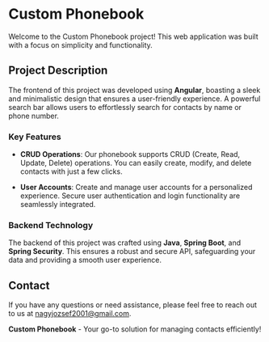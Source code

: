 # Custom Phonebook

Welcome to the Custom Phonebook project! This web application was built with a focus on simplicity and functionality.

## Project Description

The frontend of this project was developed using **Angular**, boasting a sleek and minimalistic design that ensures a user-friendly experience. A powerful search bar allows users to effortlessly search for contacts by name or phone number.

### Key Features

- **CRUD Operations**: Our phonebook supports CRUD (Create, Read, Update, Delete) operations. You can easily create, modify, and delete contacts with just a few clicks.

- **User Accounts**: Create and manage user accounts for a personalized experience. Secure user authentication and login functionality are seamlessly integrated.

### Backend Technology

The backend of this project was crafted using **Java**, **Spring Boot**, and **Spring Security**. This ensures a robust and secure API, safeguarding your data and providing a smooth user experience.

## Contact

If you have any questions or need assistance, please feel free to reach out to us at [nagyjozsef2001@gmail.com](mailto:nagyjozsef2001@gmail.com).

**Custom Phonebook** - Your go-to solution for managing contacts efficiently!
